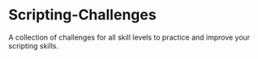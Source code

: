 # Scripting-Challenges
A collection of challenges for all skill levels to practice and improve your scripting skills.

